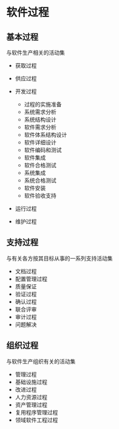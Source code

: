 # 软件过程

## 基本过程

与软件生产相关的活动集

- 获取过程

- 供应过程

- 开发过程
  - 过程的实施准备
  - 系统需求分析
  - 系统结构设计
  - 软件需求分析
  - 软件体系结构设计
  - 软件详细设计
  - 软件编码和测试
  - 软件集成
  - 软件合格测试
  - 系统集成
  - 系统合格测试
  - 软件安装
  - 软件验收支持

- 运行过程

- 维护过程



## 支持过程

与有关各方按其目标从事的一系列支持活动集

- 文档过程
- 配置管理过程
- 质量保证
- 验证过程
- 确认过程
- 联合评审
- 审计过程
- 问题解决

## 组织过程

与软件生产组织有关的活动集

- 管理过程
- 基础设施过程
- 改进过程
- 人力资源过程
- 资产管理过程
- 复用程序管理过程
- 领域软件工程过程